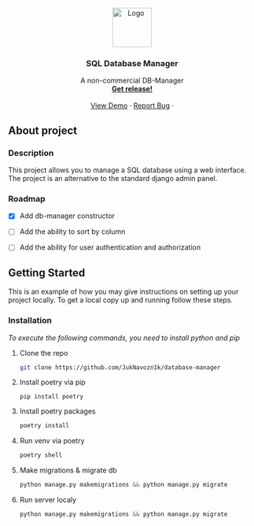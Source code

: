 
<!-- PROJECT LOGO -->
<br />
<div align="center">
  <a href="https://www.youtube.com/watch?v=dQw4w9WgXcQ">
    <img src="https://cdn.icon-icons.com/icons2/1508/PNG/512/officedatabase_104402.png" alt="Logo" width="80" height="80">
  </a>

  <h3 align="center">SQL Database Manager</h3>

  <p align="center">
    A non-commercial DB-Manager
    <br/>
    <a href="https://github.com/JukNavozn1k/GlebTube/releases"><strong>Get release!</strong></a>
    <br />
    <br />
    <a href="https://www.youtube.com/watch?v=dQw4w9WgXcQ">View Demo</a>
    ·
    <a href="https://github.com/JukNavozn1k/GlebTube/issues">Report Bug</a>
    ·
  </p>
</div>



## About project

### Description
This project allows you to manage a SQL database using a web interface. 
The project is an alternative to the standard django admin panel.

### Roadmap

- [x] Add db-manager constructor
- [ ] Add the ability to sort by column
- [ ] Add the ability for user authentication and authorization


<!-- GETTING STARTED -->
## Getting Started

This is an example of how you may give instructions on setting up your project locally.
To get a local copy up and running follow these steps.




### Installation

_To execute the following commands, you need to install python and pip_

1. Clone the repo
   ```sh
   git clone https://github.com/JukNavozn1k/database-manager
   ```
2. Install poetry via pip
   ```pip
   pip install poetry
   ```
3. Install poetry packages
   ```python
   poetry install
   ```
4. Run venv via poetry
   ```python
   poetry shell
   ```
5. Make migrations & migrate db
   ```python
   python manage.py makemigrations && python manage.py migrate
   ```
6. Run server localy
   ```python
   python manage.py makemigrations && python manage.py migrate
   ```
